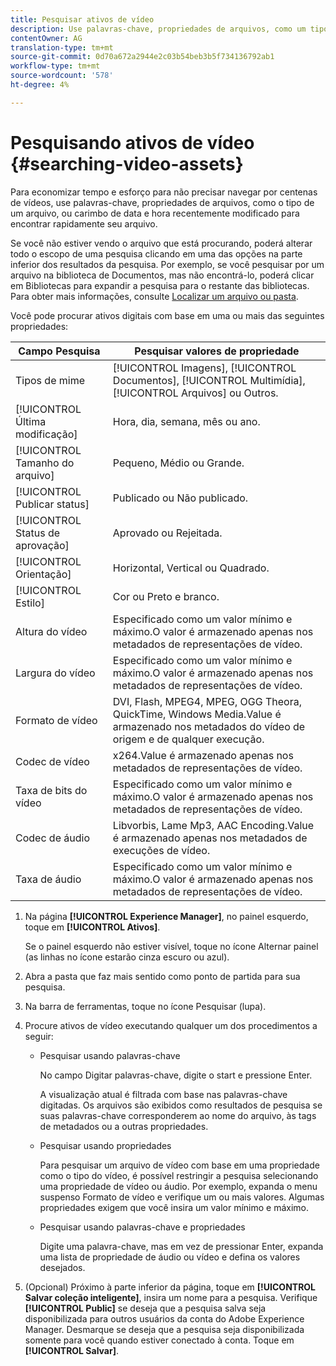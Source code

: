```yaml
---
title: Pesquisar ativos de vídeo
description: Use palavras-chave, propriedades de arquivos, como um tipo MIME, tamanho ou carimbo de data e hora recentemente modificado para localizar rapidamente seu arquivo no AEM Assets.
contentOwner: AG
translation-type: tm+mt
source-git-commit: 0d70a672a2944e2c03b54beb3b5f734136792ab1
workflow-type: tm+mt
source-wordcount: '578'
ht-degree: 4%

---
```



# Pesquisando ativos de vídeo {#searching-video-assets}

Para economizar tempo e esforço para não precisar navegar por centenas de vídeos, use palavras-chave, propriedades de arquivos, como o tipo de um arquivo, ou carimbo de data e hora recentemente modificado para encontrar rapidamente seu arquivo.

Se você não estiver vendo o arquivo que está procurando, poderá alterar todo o escopo de uma pesquisa clicando em uma das opções na parte inferior dos resultados da pesquisa. Por exemplo, se você pesquisar por um arquivo na biblioteca de Documentos, mas não encontrá-lo, poderá clicar em Bibliotecas para expandir a pesquisa para o restante das bibliotecas. Para obter mais informações, consulte [Localizar um arquivo ou pasta](https://windows.microsoft.com/en-us/windows7/find-a-file-or-folder).

Você pode procurar ativos digitais com base em uma ou mais das seguintes propriedades:

| Campo Pesquisa | Pesquisar valores de propriedade |
|---|---|
| Tipos de mime | [!UICONTROL Imagens],  [!UICONTROL Documentos],  [!UICONTROL Multimídia],  [!UICONTROL Arquivos] ou Outros. |
| [!UICONTROL Última modificação] | Hora, dia, semana, mês ou ano. |
| [!UICONTROL Tamanho do arquivo] | Pequeno, Médio ou Grande. |
| [!UICONTROL Publicar status] | Publicado ou Não publicado. |
| [!UICONTROL Status de aprovação] | Aprovado ou Rejeitada. |
| [!UICONTROL Orientação] | Horizontal, Vertical ou Quadrado. |
| [!UICONTROL Estilo] | Cor ou Preto e branco. |
| Altura do vídeo | Especificado como um valor mínimo e máximo.O valor é armazenado apenas nos metadados de representações de vídeo. |
| Largura do vídeo | Especificado como um valor mínimo e máximo.O valor é armazenado apenas nos metadados de representações de vídeo. |
| Formato de vídeo | DVI, Flash, MPEG4, MPEG, OGG Theora, QuickTime, Windows Media.Value é armazenado nos metadados do vídeo de origem e de qualquer execução. |
| Codec de vídeo | x264.Value é armazenado apenas nos metadados de representações de vídeo. |
| Taxa de bits do vídeo | Especificado como um valor mínimo e máximo.O valor é armazenado apenas nos metadados de representações de vídeo. |
| Codec de áudio | Libvorbis, Lame Mp3, AAC Encoding.Value é armazenado apenas nos metadados de execuções de vídeo. |
| Taxa de áudio | Especificado como um valor mínimo e máximo.O valor é armazenado apenas nos metadados de representações de vídeo. |

1. Na página **[!UICONTROL Experience Manager]**, no painel esquerdo, toque em **[!UICONTROL Ativos]**.

   Se o painel esquerdo não estiver visível, toque no ícone Alternar painel (as linhas no ícone estarão cinza escuro ou azul).

1. Abra a pasta que faz mais sentido como ponto de partida para sua pesquisa.
1. Na barra de ferramentas, toque no ícone Pesquisar (lupa).
1. Procure ativos de vídeo executando qualquer um dos procedimentos a seguir:

   * Pesquisar usando palavras-chave

      No campo Digitar palavras-chave, digite o start e pressione Enter.

      A visualização atual é filtrada com base nas palavras-chave digitadas. Os arquivos são exibidos como resultados de pesquisa se suas palavras-chave corresponderem ao nome do arquivo, às tags de metadados ou a outras propriedades.

   * Pesquisar usando propriedades

      Para pesquisar um arquivo de vídeo com base em uma propriedade como o tipo do vídeo, é possível restringir a pesquisa selecionando uma propriedade de vídeo ou áudio. Por exemplo, expanda o menu suspenso Formato de vídeo e verifique um ou mais valores. Algumas propriedades exigem que você insira um valor mínimo e máximo.

   * Pesquisar usando palavras-chave e propriedades

      Digite uma palavra-chave, mas em vez de pressionar Enter, expanda uma lista de propriedade de áudio ou vídeo e defina os valores desejados.

1. (Opcional) Próximo à parte inferior da página, toque em **[!UICONTROL Salvar coleção inteligente]**, insira um nome para a pesquisa. Verifique **[!UICONTROL Public]** se deseja que a pesquisa salva seja disponibilizada para outros usuários da conta do Adobe Experience Manager. Desmarque se deseja que a pesquisa seja disponibilizada somente para você quando estiver conectado à conta. Toque em **[!UICONTROL Salvar]**.
